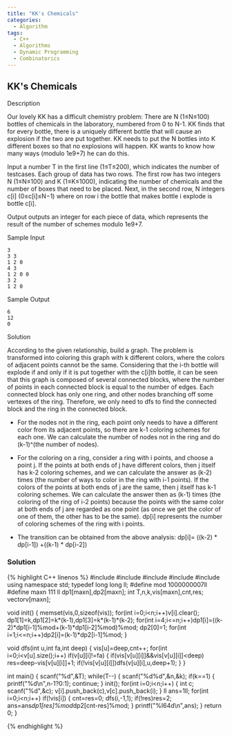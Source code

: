 ```yaml
---
title: "KK's Chemicals"
categories:
  - Algorithm
tags:
  - C++
  - Algorithms
  - Dynamic Programming
  - Combinatorics
---
```


## KK's Chemicals

Description

Our lovely KK has a difficult chemistry problem: There are N (1≤N≤100) bottles of chemicals in the laboratory, numbered from 0 to N-1. KK finds that for every bottle, there is a uniquely different bottle that will cause an explosion if the two are put together. KK needs to put the N bottles into K different boxes so that no explosions will happen. KK wants to know how many ways (modulo 1e9+7) he can do this.

Input
a number T in the first line (1≤T≤200), which indicates the number of testcases.
Each group of data has two rows. The first row has two integers N (1≤N≤100) and K (1≤K≤1000), indicating the number of chemicals and the number of boxes that need to be placed.
Next, in the second row, N integers c[i] (0≤c[i]≤N−1) where on row i the bottle that makes bottle i explode is bottle c[i].

Output
outputs an integer for each piece of data, which represents the result of the number of schemes modulo 1e9+7.

Sample Input  
```
3
3 3
1 2 0
4 3
1 2 0 0
3 2
1 2 0
```

Sample Output
```
6
12
0
```

Solution

According to the given relationship, build a graph. The problem is transformed into coloring this graph with k different colors, where the colors of adjacent points cannot be the same. Considering that the i-th bottle will explode if and only if it is put together with the c[i]th bottle, it can be seen that this graph is composed of several connected blocks, where the number of points in each connected block is equal to the number of edges. Each connected block has only one ring, and other nodes branching off some vertexes of the ring. Therefore, we only need to dfs to find the connected block and the ring in the connected block.

* For the nodes not in the ring, each point only needs to have a different color from its adjacent points, so there are k-1 coloring schemes for each one. We can calculate the number of nodes not in the ring and do (k-1)^(the number of nodes).

* For the coloring on a ring, consider a ring with i points, and choose a point j. If the points at both ends of j have different colors, then j itself has k-2 coloring schemes, and we can calculate the answer as (k-2) times (the number of ways to color in the ring with i-1 points). If the colors of the points at both ends of j are the same, then j itself has k-1 coloring schemes. We can calculate the answer then as (k-1) times (the coloring of the ring of i-2 points) because the points with the same color at both ends of j are regarded as one point (as once we get the color of one of them, the other has to be the same). dp[i] represents the number of coloring schemes of the ring with i points.

* The transition can be obtained from the above analysis: dp[i]= ((k-2) * dp[i-1]) +((k-1) * dp[i-2])


### Solution  

{% highlight C++ linenos %}
#include<cstdio>
#include<iostream>
#include<cstring>
#include<algorithm>
#include<vector>
using namespace std;
typedef long long ll;
#define mod 1000000007ll
#define maxn 111
ll dp1[maxn],dp2[maxn];
int T,n,k,vis[maxn],cnt,res;
vector<int>v[maxn];

void init()
{
    memset(vis,0,sizeof(vis));
    for(int i=0;i<n;i++)v[i].clear();
    dp1[1]=k,dp1[2]=k*(k-1),dp1[3]=k*(k-1)*(k-2);
    for(int i=4;i<=n;i++)dp1[i]=((k-2)*dp1[i-1]%mod+(k-1)*dp1[i-2]%mod)%mod;
    dp2[0]=1;
    for(int i=1;i<=n;i++)dp2[i]=(k-1)*dp2[i-1]%mod;
}

void dfs(int u,int fa,int deep)
{
    vis[u]=deep,cnt++;
    for(int i=0;i<v[u].size();i++)
        if(v[u][i]!=fa)
        {
            if(vis[v[u][i]]&&vis[v[u][i]]<deep)
                res=deep-vis[v[u][i]]+1;
            if(!vis[v[u][i]])dfs(v[u][i],u,deep+1);
        }
}

int main()
{
    scanf("%d",&T);
    while(T--)
    {
        scanf("%d%d",&n,&k);
        if(k==1)
        {
            printf("%d\n",n-1?0:1);
            continue;
        }
        init();
        for(int i=0;i<n;i++)
        {
            int c;
            scanf("%d",&c);
            v[i].push_back(c),v[c].push_back(i);
        }
        ll ans=1ll;
        for(int i=0;i<n;i++)
            if(!vis[i])
            {
                cnt=res=0;
                dfs(i,-1,1);
                if(!res)res=2;
                ans=ans*dp1[res]%mod*dp2[cnt-res]%mod;
            }
        printf("%I64d\n",ans);
    }
    return 0;
}

{% endhighlight %}
